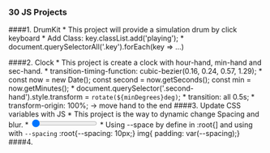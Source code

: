 ### 30 JS Projects

####1. DrumKit
    * This project will provide a simulation drum by click keyboard
    * Add Class: key.classList.add('playing');
    * document.querySelectorAll('.key').forEach(key => ...)
    
####2. Clock
    * This project is create a clock with hour-hand, min-hand and sec-hand.
    * transition-timing-function: cubic-bezier(0.16, 0.24, 0.57, 1.29);
    * const now = new Date();
        const second = now.getSeconds();
        const min = now.getMinutes();
    * document.querySelector('.second-hand').style.transform = `rotate(${minDegrees}deg)`;
    * transition: all 0.5s;
    * transform-origin: 100%;  -> move hand to the end
####3. Update CSS variables with JS
    * This project is the way to dynamic change Spacing and blur.
    * <input id="spacing" type="range" name="spacing" min="10" max="200" value="10" data-sizing="px">
    * Using --space by define in :root{] and using with `--spacing`
        :root{--spacing: 10px;}
        img{ padding: var(--spacing);}  
####4. 
